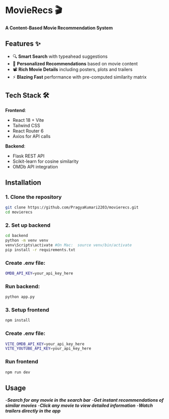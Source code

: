 # MovieRecs 🎬  
**A Content-Based Movie Recommendation System**  

## Features ✨  
- 🔍 **Smart Search** with typeahead suggestions  
- 🎯 **Personalized Recommendations** based on movie content  
- 📽️ **Rich Movie Details** including posters, plots and trailers  
- ⚡ **Blazing Fast** performance with pre-computed similarity matrix

## Tech Stack 🛠️  
**Frontend**:  
- React 18 + Vite  
- Tailwind CSS  
- React Router 6  
- Axios for API calls  

**Backend**:  
- Flask REST API  
- Scikit-learn for cosine similarity  
- OMDb API integration  

## Installation 

### 1. Clone the repository  
```bash
git clone https://github.com/PragyaKumari2203/movierecs.git
cd movierecs
```

### 2. Set up backend
```bash
cd backend
python -m venv venv
venv\Scripts\activate #On Mac:  source venv/bin/activate
pip install -r requirements.txt
```

### Create .env file:
```bash
OMDB_API_KEY=your_api_key_here
```

### Run backend:
```bash
python app.py
```

### 3. Setup frontend
```bash
npm install
```

### Create .env file:
```bash
VITE_OMDB_API_KEY=your_api_key_here
VITE_YOUTUBE_API_KEY=your_api_key_here
```

### Run frontend
```bash
npm run dev
```


## Usage
-***Search for any movie in the search bar***
-***Get instant recommendations of similar movies***
-***Click any movie to view detailed information***
-***Watch trailers directly in the app***



